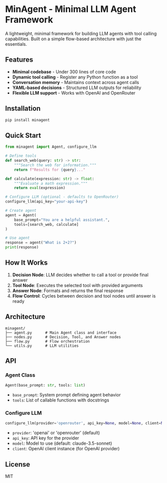 # MinAgent - Minimal LLM Agent Framework

A lightweight, minimal framework for building LLM agents with tool calling capabilities. Built on a simple flow-based architecture with just the essentials.

## Features

- **Minimal codebase** - Under 300 lines of core code
- **Dynamic tool calling** - Register any Python function as a tool
- **Conversation memory** - Maintains context across agent calls
- **YAML-based decisions** - Structured LLM outputs for reliability
- **Flexible LLM support** - Works with OpenAI and OpenRouter

## Installation

```bash
pip install minagent
```

## Quick Start

```python
from minagent import Agent, configure_llm

# Define tools
def search_web(query: str) -> str:
    """Search the web for information."""
    return f"Results for {query}..."

def calculate(expression: str) -> float:
    """Evaluate a math expression."""
    return eval(expression)

# Configure LLM (optional - defaults to OpenRouter)
configure_llm(api_key="your-api-key")

# Create agent
agent = Agent(
    base_prompt="You are a helpful assistant.",
    tools=[search_web, calculate]
)

# Use agent
response = agent("What is 2+2?")
print(response)
```

## How It Works

1. **Decision Node**: LLM decides whether to call a tool or provide final answer
2. **Tool Node**: Executes the selected tool with provided arguments  
3. **Answer Node**: Formats and returns the final response
4. **Flow Control**: Cycles between decision and tool nodes until answer is ready

## Architecture

```
minagent/
├── agent.py      # Main Agent class and interface
├── nodes.py      # Decision, Tool, and Answer nodes
├── flow.py       # Flow orchestration
└── utils.py      # LLM utilities
```

## API

### Agent Class

```python
Agent(base_prompt: str, tools: list)
```

- `base_prompt`: System prompt defining agent behavior
- `tools`: List of callable functions with docstrings

### Configure LLM

```python
configure_llm(provider='openrouter', api_key=None, model=None, client=None)
```

- `provider`: 'openai' or 'openrouter' (default)
- `api_key`: API key for the provider
- `model`: Model to use (default: claude-3.5-sonnet)
- `client`: OpenAI client instance (for OpenAI provider)

## License

MIT 
